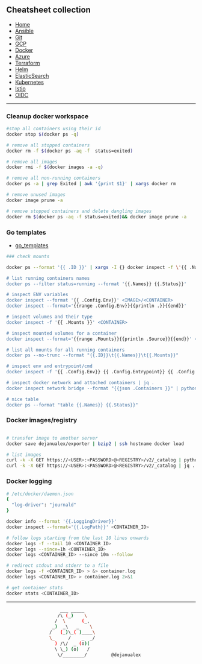 ## Cheatsheet collection

* [Home](index.md)
* [Ansible](ansible.md)
* [Git](git.md)
* [GCP](gcp.md)
* <ins>[Docker](docker.md)</ins>
* [Azure](azure.md)
* [Terraform](terraform.md)
* [Helm](helm.md)
* [ElasticSearch](elastic.md)
* [Kubernetes](k8s.md)
* [Istio](istio.md)
* [OIDC](openID.md)

---

### Cleanup docker workspace

```bash
#stop all containers using their id
docker stop $(docker ps -q) 

# remove all stopped containers
docker rm -f $(docker ps -aq -f  status=exited) 

# remove all images
docker rmi -f $(docker images -a -q)

# remove all non-running containers
docker ps -a | grep Exited | awk '{print $1}' | xargs docker rm

# remove unused images
docker image prune -a

# remove stopped containers and delete dangling images
docker rm $(docker ps -aq -f status=exited)&& docker image prune -a
```

### Go templates

* [go_templates](https://golang.org/pkg/text/template/)


```bash
### check mounts

docker ps --format '{{ .ID }}' | xargs -I {} docker inspect -f \'{{ .Name }}{{ printf "\n" }}{{ range .Mounts }}{{ printf "\n\t" }}{{ .Type }} {{ if eq .Type "bind" }}{{ .Source }}{{ end }}{{ .Name }} => {{ .Destination }}{{ end }}{{ printf "\n" }}' {}''

# list running containers names
docker ps --filter status=running --format '{{.Names}} {{.Status}}'

# inspect ENV variables
docker inspect --format '{{ .Config.Env}}' <IMAGE>/<CONTAINER>
docker inspect --format='{{range .Config.Env}}{{println .}}{{end}}'

# inspect volumes and their type
docker inspect -f '{{ .Mounts }}' <CONTAINER>

# inspect mounted volumes for a container
docker inspect --format='{{range .Mounts}}{{println .Source}}{{end}}' <CONTAINER>

# list all mounts for all running containers
docker ps --no-trunc --format "{{.ID}}\t{{.Names}}\t{{.Mounts}}"

# inspect env and entrypoint/cmd
docker inspect -f '{{ .Config.Env}} {{ .Config.Entrypoint}} {{ .Config.Cmd}}' <CONTAINER>

# inspect docker network and attached containers | jq .
docker inspect network bridge --format "{{json .Containers }}" | python -m json.tool

# nice table
docker ps --format "table {{.Names}} {{.Status}}"
```

### Docker images/registry 
```bash

# transfer image to another server
docker save dejanualex/exporter | bzip2 | ssh hostname docker load 

# list images
curl -k -X GET https://<USER>:<PASSWORD>@<REGISTRY>/v2/_catalog | python -m json.tool
curl -k -X GET https://<USER>:<PASSWORD>@<REGISTRY>/v2/_catalog | jq .
```


### Docker logging
```bash
# /etc/docker/daemon.json
{
  "log-driver": "journald"
}

docker info --format '{{.LoggingDriver}}'
docker inspect --format='{{.LogPath}}' <CONTAINER_ID>

# follow logs starting from the last 10 lines onwards
docker logs -f --tail 10 <CONTAINER_ID>
docker logs --since=1h <CONTAINER_ID>
docker logs <CONTAINER_ID> --since 10m --follow

# redirect stdout and stderr to a file
docker logs -f <CONTAINER_ID> > &> container.log
docker logs <CONTAINER_ID> > container.log 2>&1

# get container stats
docker stats <CONTAINER_ID>
```
---

```bash
                    ___ _____
                   /\ (_)    \
                  /  \      (_,
                 _)  _\   _    \
                /   (_)\_( )____\
                \_     /    _  _/
                  ) /\/  _ (o)(
                  \ \_) (o)   /
                   \/________/         @dejanualex
```

